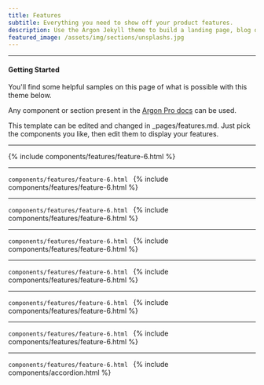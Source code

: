 ```yaml
---
title: Features
subtitle: Everything you need to show off your product features.
description: Use the Argon Jekyll theme to build a landing page, blog or complete website.
featured_image: /assets/img/sections/unsplashs.jpg
---
```


--- 

#### Getting Started
You'll find some helpful samples on this page of what is possible with this theme below. 

Any component or section present in the [Argon Pro docs](https://demos.creative-tim.com/argon-design-system-pro/docs/1.0/getting-started/overview.html) can be used.

This template can be edited and changed in _pages/features.md. Just pick the components you like, then edit them to display your features.

---

{% include components/features/feature-6.html %}

---
```components/features/feature-6.html ```
{% include components/features/feature-6.html %}

---
```components/features/feature-6.html ```
{% include components/features/feature-6.html %}

---
```components/features/feature-6.html ```
{% include components/features/feature-6.html %}

---
```components/features/feature-6.html ```
{% include components/features/feature-6.html %}

---
```components/features/feature-6.html ```
{% include components/features/feature-6.html %}

---
```components/features/feature-6.html ```
{% include components/features/feature-6.html %}

---
```components/features/feature-6.html ```
{% include components/accordion.html %}
